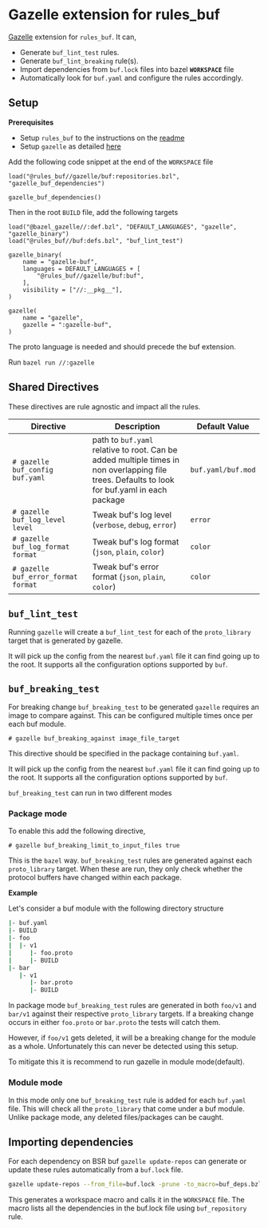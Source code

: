 # Gazelle extension for rules_buf

[Gazelle](https://github.com/bazelbuild/bazel-gazelle) extension for `rules_buf`. It can,

- Generate `buf_lint_test` rules.
- Generate `buf_lint_breaking` rule(s).
- Import dependencies from `buf.lock` files into bazel **`WORKSPACE`** file
- Automatically look for `buf.yaml` and configure the rules accordingly.

## Setup

**Prerequisites**

- Setup `rules_buf` to the instructions on the [readme](/README.md)
- Setup `gazelle` as detailed [here](https://github.com/bazelbuild/bazel-gazelle#setup)

Add the following code snippet at the end of the `WORKSPACE` file
```starlark
load("@rules_buf//gazelle/buf:repositories.bzl", "gazelle_buf_dependencies")

gazelle_buf_dependencies()
```

Then in the root `BUILD` file, add the following targets
```starlark
load("@bazel_gazelle//:def.bzl", "DEFAULT_LANGUAGES", "gazelle", "gazelle_binary")
load("@rules_buf//buf:defs.bzl", "buf_lint_test")

gazelle_binary(
    name = "gazelle-buf",    
    languages = DEFAULT_LANGUAGES + [
        "@rules_buf//gazelle/buf:buf",
    ],
    visibility = ["//:__pkg__"],
)

gazelle(
    name = "gazelle",
    gazelle = ":gazelle-buf",
)
```

The proto language is needed and should precede the buf extension.

Run `bazel run //:gazelle`

## Shared Directives

These directives are rule agnostic and impact all the rules.

| Directive | Description | Default Value | 
| -- | -- | -- |
| `# gazelle buf_config buf.yaml` | path to `buf.yaml` relative to root. Can be added multiple times in non overlapping file trees. Defaults to look for buf.yaml in each package  | `buf.yaml/buf.mod` |
| `# gazelle buf_log_level level` | Tweak buf's log level (`verbose`, `debug`, `error`) | `error` |
| `# gazelle buf_log_format format` | Tweak buf's log format (`json`, `plain`, `color`) | `color` |
| `# gazelle buf_error_format format` | Tweak buf's error format (`json`, `plain`, `color`) | `color` |


## `buf_lint_test`

Running `gazelle` will create a `buf_lint_test` for each of the `proto_library` target that is generated by gazelle. 

It will pick up the config from the nearest `buf.yaml` file it can find going up to the root. It supports all the configuration options supported by `buf`.

## `buf_breaking_test`

For breaking change `buf_breaking_test` to be generated `gazelle` requires an image to compare against. This can be configured multiple times once per each buf module.

`# gazelle buf_breaking_against image_file_target`

This directive should be specified in the package containing `buf.yaml`.

It will pick up the config from the nearest `buf.yaml` file it can find going up to the root. It supports all the configuration options supported by `buf`.

`buf_breaking_test` can run in two different modes

### Package mode

To enable this add the following directive,

`# gazelle buf_breaking_limit_to_input_files true`

This is the `bazel` way. `buf_breaking_test` rules are generated against each `proto_library` target. When these are run, they only check whether the protocol buffers have changed within each package.

**Example**

Let's consider a buf module with the following directory structure

```bash
|- buf.yaml
|- BUILD
|- foo
|  |- v1
|     |- foo.proto
|     |- BUILD
|- bar
   |- v1
      |- bar.proto
      |- BUILD
```

In package mode `buf_breaking_test` rules are generated in both `foo/v1` and `bar/v1` against their respective `proto_library` targets. If a breaking change occurs in either `foo.proto` or `bar.proto` the tests will catch them.

However, if `foo/v1` gets deleted, it will be a breaking change for the module as a whole. Unfortunately this can never be detected using this setup. 

To mitigate this it is recommend to run gazelle in module mode(default).

### Module mode

In this mode only one `buf_breaking_test` rule is added for each `buf.yaml` file. This will check all the `proto_library` that come under a buf module. Unlike package mode, any deleted files/packages can be caught.

## Importing dependencies

For each dependency on BSR buf `gazelle update-repos` can generate or update these rules automatically from a `buf.lock` file.

```bash
gazelle update-repos --from_file=buf.lock -prune -to_macro=buf_deps.bzl%buf_dependencies
```

This generates a workspace macro and calls it in the `WORKSPACE` file. The macro lists all the dependencies in the buf.lock file using `buf_repository` rule.